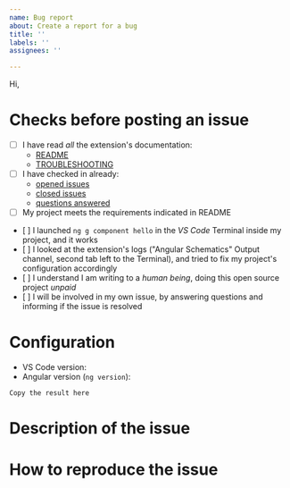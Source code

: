 ```yaml
---
name: Bug report
about: Create a report for a bug
title: ''
labels: ''
assignees: ''

---
```


<!-- Switch to the "Preview" tab to read the instructions more easily and be able to click on links directly -->

Hi,

# Checks before posting an issue

- [ ] I have read _all_ the extension's documentation:
  - [README](https://github.com/cyrilletuzi/vscode-angular-schematics/blob/main/README.md)
  - [TROUBLESHOOTING](https://github.com/cyrilletuzi/vscode-angular-schematics/blob/main/docs/TROUBLESHOOTING.md)
- [ ] I have checked in already:
  - [opened issues](https://github.com/cyrilletuzi/vscode-angular-schematics/issues)
  - [closed issues](https://github.com/cyrilletuzi/vscode-angular-schematics/issues?q=is%3Aissue+is%3Aclosed)
  - [questions answered](https://github.com/cyrilletuzi/vscode-angular-schematics/discussions/)
- [ ] My project meets the requirements indicated in README
- [ ] I launched `ng g component hello` in the *VS Code* Terminal inside my project, and it works
- [ ] I looked at the extension's logs ("Angular Schematics" Output channel, second tab left to the Terminal), and tried to fix my project's configuration accordingly
- [ ] I understand I am writing to a *human being*, doing this open source project *unpaid*
- [ ] I will be involved in my own issue, by answering questions and informing if the issue is resolved

<!-- Otherwise the issue will be closed. -->

# Configuration

- VS Code version: 
- Angular version (`ng version`):
```
Copy the result here
```

# Description of the issue

<!-- Be precise, a vague description will not allow to find the problem.. -->

# How to reproduce the issue

<!-- Most common scenarios have already been tested, so without reproduction steps I will not be able to help. -->
